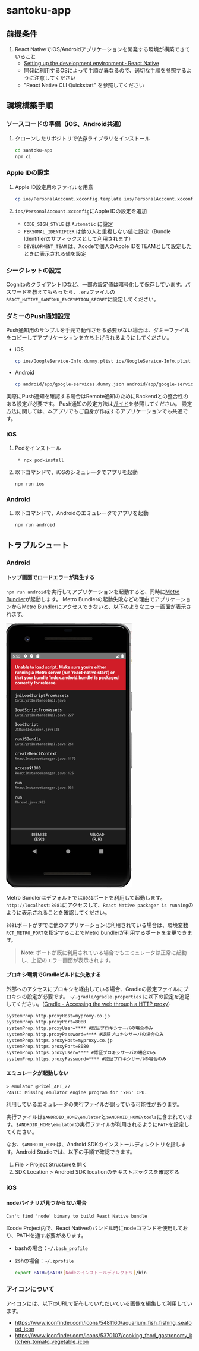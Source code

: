 # santoku-app

<!-- markdownlint-disable-file MD024 -->

## 前提条件

1. React NativeでiOS/Androidアプリケーションを開発する環境が構築できていること
   - [Setting up the development environment · React Native](https://reactnative.dev/docs/environment-setup)
   - 開発に利用するOSによって手順が異なるので、適切な手順を参照するように注意してください
   - "React Native CLI Quickstart" を参照してください

## 環境構築手順

### ソースコードの準備（iOS、Android共通）

1. クローンしたリポジトリで依存ライブラリをインストール

    ```bash
    cd santoku-app
    npm ci
    ```

### Apple IDの設定

1. Apple ID設定用のファイルを用意

   ```bash
   cp ios/PersonalAccount.xcconfig.template ios/PersonalAccount.xcconfig
   ```

1. `ios/PersonalAccount.xcconfig`にApple IDの設定を追加
   - `CODE_SIGN_STYLE` は `Automatic` に設定
   - `PERSONAL_IDENTIFIER` は他の人と重複しない値に設定（Bundle Identifierのサフィックスとして利用されます）
   - `DEVELOPMENT_TEAM` は、Xcodeで個人のApple IDをTEAMとして設定したときに表示される値を設定

### シークレットの設定

CognitoのクライアントIDなど、一部の設定値は暗号化して保存しています。パスワードを教えてもらったら、`.env`ファイルの`REACT_NATIVE_SANTOKU_ENCRYPTION_SECRET`に設定してください。

### ダミーのPush通知設定

Push通知用のサンプルを手元で動作させる必要がない場合は、ダミーファイルをコピーしてアプリケーションを立ち上げられるようにしてください。

- iOS

    ```bash
    cp ios/GoogleService-Info.dummy.plist ios/GoogleService-Info.plist
    ```

- Android

    ```bash
    cp android/app/google-services.dummy.json android/app/google-services.json
    ```

実際にPush通知を確認する場合はRemote通知のためにBackendとの整合性のある設定が必要です。
Push通知の設定方法は[ガイド](https://fintan-contents.github.io/mobile-app-crib-notes/reference/notification/infrastructure)を参照してください。
設定方法に関しては、本アプリでもご自身が作成するアプリケーションでも共通です。

### iOS

1. Podをインストール
    - `npx pod-install`

1. 以下コマンドで、iOSのシミュレータでアプリを起動

    ```bash
    npm run ios
    ```

### Android

1. 以下コマンドで、Androidのエミュレータでアプリを起動

    ```bash
    npm run android
    ```

## トラブルシュート

### Android

#### トップ画面でロードエラーが発生する

`npm run android`を実行してアプリケーションを起動すると、同時に[Metro Bundler](https://facebook.github.io/metro/)が起動します。
Metro Bundlerの起動失敗などの理由でアプリケーションからMetro Bundlerにアクセスできないと、以下のようなエラー画面が表示されます。

![Unable to load JavaScript](../docs/react-native/common-trap/failed-to-load-script.png)

Metro Bundlerはデフォルトでは`8081`ポートを利用して起動します。`http://localhost:8081`にアクセスして、`React Native packager is running`のように表示されることを確認してください。

`8081`ポートがすでに他のアプリケーションに利用されている場合は、環境変数`RCT_METRO_PORT`を指定することでMetro bundlerが利用するポートを変更できます。

> **Note**: ポートが既に利用されている場合でもエミュレータは正常に起動し、上記のエラー画面が表示されます。

#### プロキシ環境でGradleビルドに失敗する

外部へのアクセスにプロキシを経由している場合、Gradleの設定ファイルにプロキシの設定が必要です。
`~/.gradle/gradle.properties` に以下の設定を追記してください。([Gradle - Accessing the web through a HTTP proxy](https://docs.gradle.org/current/userguide/build_environment.html#sec:accessing_the_web_via_a_proxy))

```properties
systemProp.http.proxyHost=myproxy.co.jp
systemProp.http.proxyPort=8080
systemProp.http.proxyUser=**** #認証プロキシサーバの場合のみ
systemProp.http.proxyPassword=**** #認証プロキシサーバの場合のみ
systemProp.https.proxyHost=myproxy.co.jp
systemProp.https.proxyPort=8080
systemProp.https.proxyUser=**** #認証プロキシサーバの場合のみ
systemProp.https.proxyPassword=**** #認証プロキシサーバの場合のみ
```

#### エミュレータが起動しない

```console
> emulator @Pixel_API_27
PANIC: Missing emulator engine program for 'x86' CPU.
```

利用しているエミュレータの実行ファイルが誤っている可能性があります。

実行ファイルは`$ANDROID_HOME\emulator`と`$ANDROID_HOME\tools`に含まれています。`$ANDROID_HOME\emulator`の実行ファイルが利用されるように`PATH`を設定してください。

なお、`$ANDROID_HOME`は、Android SDKのインストールディレクトリを指します。Android Studioでは、以下の手順で確認できます。

1. File > Project Structureを開く
1. SDK Location > Android SDK locationのテキストボックスを確認する

### iOS

#### nodeバイナリが見つからない場合

```console
Can't find 'node' binary to build React Native bundle
```

Xcode Project内で、React Nativeのバンドル時にnodeコマンドを使用しており、PATHを通す必要があります。

- bashの場合：`~/.bash_profile`
- zshの場合：`~/.zprofile`

    ```bash
    export PATH=$PATH:[Nodeのインストールディレクトリ]/bin
    ```

### アイコンについて

アイコンには、以下のURLで配布していただいている画像を編集して利用しています。

- <https://www.iconfinder.com/icons/5481160/aquarium_fish_fishing_seafood_icon>
- <https://www.iconfinder.com/icons/5370107/cooking_food_gastronomy_kitchen_tomato_vegetable_icon>
